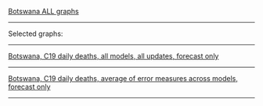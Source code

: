 [Botswana ALL graphs]()

***

Selected graphs:

***

[Botswana, C19 daily deaths, all models, all updates, forecast only]()

***

[Botswana, C19 daily deaths, average of error measures across models, forecast only]()

***
